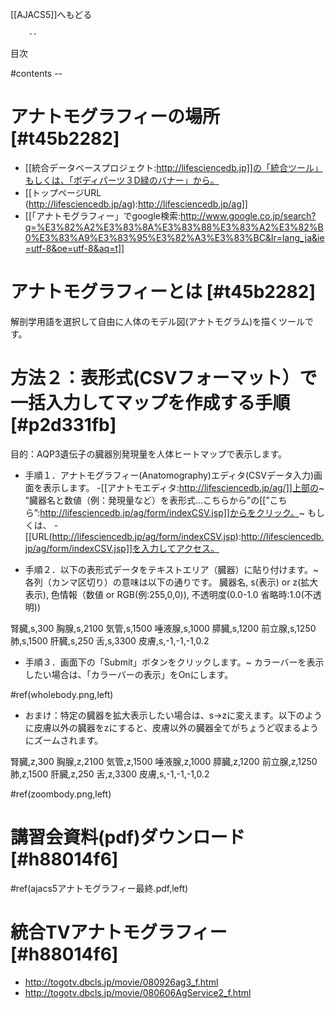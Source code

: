 [[AJACS5]]へもどる

        --
目次

#contents
        --

#  アナトモグラフィーの場所 [#t45b2282]
- [[統合データベースプロジェクト:http://lifesciencedb.jp]]の「統合ツール」もしくは、「ボディパーツ３D緑のバナー」から。
- [[トップページURL (http://lifesciencedb.jp/ag):http://lifesciencedb.jp/ag]]
- [[「アナトモグラフィー」でgoogle検索:http://www.google.co.jp/search?q=%E3%82%A2%E3%83%8A%E3%83%88%E3%83%A2%E3%82%B0%E3%83%A9%E3%83%95%E3%82%A3%E3%83%BC&lr=lang_ja&ie=utf-8&oe=utf-8&aq=t]]

#  アナトモグラフィーとは [#t45b2282]
解剖学用語を選択して自由に人体のモデル図(アナトモグラム)を描くツールです。

#  方法２：表形式(CSVフォーマット）で一括入力してマップを作成する手順 [#p2d331fb]

目的：AQP3遺伝子の臓器別発現量を人体ヒートマップで表示します。

- 手順１．アナトモグラフィー(Anatomography)エディタ(CSVデータ入力)画面を表示します。
    -[[アナトモエディタ:http://lifesciencedb.jp/ag/]]上部の~
”臓器名と数値（例：発現量など）を表形式...こちらから”の[[”こちら”:http://lifesciencedb.jp/ag/form/indexCSV.jsp]]からをクリック。~
もしくは、
    -[[URL(http://lifesciencedb.jp/ag/form/indexCSV.jsp):http://lifesciencedb.jp/ag/form/indexCSV.jsp]]を入力してアクセス。

- 手順２．以下の表形式データをテキストエリア（臓器）に貼り付けます。~
各列（カンマ区切り）の意味は以下の通りです。
 臓器名, s(表示) or z(拡大表示), 色情報（数値 or RGB(例:255,0,0)), 不透明度(0.0-1.0 省略時:1.0(不透明))

 腎臓,s,300
 胸腺,s,2100
 気管,s,1500
 唾液腺,s,1000
 膵臓,s,1200
 前立腺,s,1250
 肺,s,1500
 肝臓,s,250
 舌,s,3300
 皮膚,s,-1,-1,-1,0.2

- 手順３．画面下の「Submit」ボタンをクリックします。~
カラーバーを表示したい場合は、「カラーバーの表示」をOnにします。

#ref(wholebody.png,left)

- おまけ：特定の臓器を拡大表示したい場合は、s→zに変えます。以下のように皮膚以外の臓器をzにすると、皮膚以外の臓器全てがちょうど収まるようにズームされます。

 腎臓,z,300
 胸腺,z,2100
 気管,z,1500
 唾液腺,z,1000
 膵臓,z,1200
 前立腺,z,1250
 肺,z,1500
 肝臓,z,250
 舌,z,3300
 皮膚,s,-1,-1,-1,0.2

#ref(zoombody.png,left)

#  講習会資料(pdf)ダウンロード [#h88014f6]

#ref(ajacs5アナトモグラフィー最終.pdf,left)

#  統合TVアナトモグラフィー [#h88014f6]
- http://togotv.dbcls.jp/movie/080926ag3_f.html
- http://togotv.dbcls.jp/movie/080606AgService2_f.html
